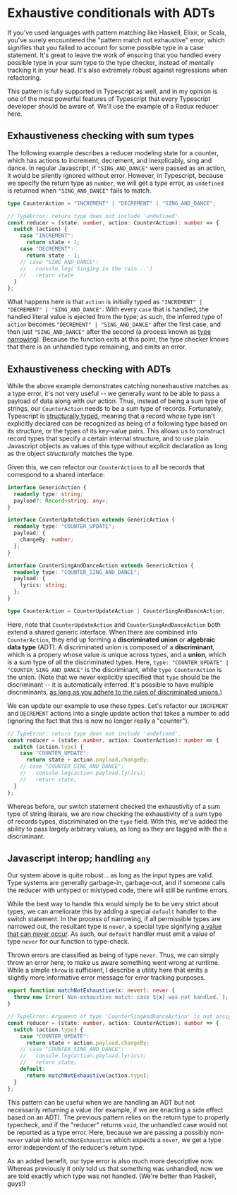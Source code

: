 # Exhaustive conditionals with ADTs

If you've used languages with pattern matching like Haskell, Elixir, or Scala, you've surely encountered the "pattern match not exhaustive" error, which signifies that you failed to account for some possible type in a case statement. It's great to leave the work of ensuring that you handled every possible type in your sum type to the type checker, instead of mentally tracking it in your head. It's also extremely robust against regressions when refactoring.

This pattern is fully supported in Typescript as well, and in my opinion is one of the most powerful features of Typescript that every Typescript developer should be aware of. We'll use the example of a Redux reducer here.

## Exhaustiveness checking with sum types

The following example describes a reducer modeling state for a counter, which has actions to increment, decrement, and inexplicably, sing and dance. In regular Javascript, if `"SING_AND_DANCE"` were passed as an action, it would be silently ignored without error. However, in Typescript, because we specify the return type as `number`, we will get a type error, as `undefined` is returned when `"SING_AND_DANCE"` fails to match.

```typescript
type CounterAction = "INCREMENT" | "DECREMENT" | "SING_AND_DANCE";

// TypeError: return type does not include 'undefined'.
const reducer = (state: number, action: CounterAction): number => {
  switch (action) {
    case "INCREMENT":
      return state + 1;
    case "DECREMENT":
      return state - 1;
    // case "SING_AND_DANCE":
    //   console.log('Singing in the rain...')
    //   return state
  }
};
```

What happens here is that `action` is initially typed as `"INCREMENT" | "DECREMENT" | "SING_AND_DANCE"`. With every `case` that is handled, the handled literal value is ejected from the type; as such, the inferred type of `action` becomes `"DECREMENT" | "SING_AND_DANCE"` after the first case, and then just `"SING_AND_DANCE"` after the second \(a process known as [type narrowing](https://www.typescriptlang.org/docs/handbook/advanced-types.html#type-guards-and-differentiating-types)\). Because the function exits at this point, the type checker knows that there is an unhandled type remaining, and emits an error.

## Exhaustiveness checking with ADTs

While the above example demonstrates catching nonexhaustive matches as a type error, it's not very useful -- we generally want to be able to pass a payload of data along with our action. Thus, instead of being a sum type of strings, our `CounterAction` needs to be a sum type of records. Fortunately, Typescript is [structurally typed](https://en.wikipedia.org/wiki/Structural_type_system), meaning that a record whose type isn't explicitly declared can be recognized as being of a following type based on its structure, or the types of its key-value pairs. This allows us to construct record types that specify a certain internal structure, and to use plain Javascript objects as values of this type without explicit declaration as long as the object _structurally_ matches the type.

Given this, we can refactor our `CounterAction`s to all be records that correspond to a shared interface:

```typescript
interface GenericAction {
  readonly type: string;
  payload?: Record<string, any>;
}

interface CounterUpdateAction extends GenericAction {
  readonly type: "COUNTER_UPDATE";
  payload: {
    changeBy: number;
  };
}

interface CounterSingAndDanceAction extends GenericAction {
  readonly type: "COUNTER_SING_AND_DANCE";
  payload: {
    lyrics: string;
  };
}

type CounterAction = CounterUpdateAction | CounterSingAndDanceAction;
```

Here, note that `CounterUpdateAction` and `CounterSingAndDanceAction` both extend a shared generic interface. When there are combined into `CounterAction`, they end up forming a **discriminated union** or **algebraic data type** \(ADT\). A discriminated union is composed of a **discriminant**, which is a propery whose value is unique across types, and a **union**, which is a sum type of all the discriminated types. Here, `type: "COUNTER_UPDATE" | "COUNTER_SING_AND_DANCE"` is the discriminant, while `type CounterAction` is the union. \(Note that we never explicitly specified that `type` should be the discriminant -- it is automatically inferred. It's possible to have multiple discriminants, [as long as you adhere to the rules of discriminated unions.](https://github.com/Microsoft/TypeScript/issues/10586)\)

We can update our example to use these types. Let's refactor our `INCREMENT` and `DECREMENT` actions into a single update action that takes a number to add \(ignoring the fact that this is now no longer really a "counter"\).

```typescript
// TypeError: return type does not include 'undefined'.
const reducer = (state: number, action: CounterAction): number => {
  switch (action.type) {
    case "COUNTER_UPDATE":
      return state + action.payload.changeBy;
    // case "COUNTER_SING_AND_DANCE":
    //   console.log(action.payload.lyrics);
    //   return state;
  }
};
```

Whereas before, our switch statement checked the exhaustivity of a sum type of string literals, we are now checking the exhaustivity of a sum type of records types, discriminated on the `type` field. With this, we've added the ability to pass largely arbitrary values, as long as they are tagged with the a discriminant.

## Javascript interop; handling `any`

Our system above is quite robust... as long as the input types are valid. Type systems are generally garbage-in, garbage-out, and if someone calls the reducer with untyped or mistyped code, there will still be runtime errors.

While the best way to handle this would simply be to be very strict about types, we can ameliorate this by adding a special `default` handler to the switch statement. In the process of narrowing, if all permissible types are narrowed out, the resultant type is `never`, a special type signifying [a value that can never occur](https://www.typescriptlang.org/docs/handbook/basic-types.html#never). As such, our `default` handler must emit a value of type `never` for our function to type-check.

Thrown errors are classified as being of type `never`. Thus, we can simply throw an error here, to make us aware something went wrong at runtime. While a simple `throw` is sufficient, I describe a utility here that emits a slightly more informative error message for error tracking purposes.

```typescript
export function matchNotExhaustive(x: never): never {
  throw new Error(`Non-exhaustive match: case ${x} was not handled.`);
}

// TypeError: Argument of type 'CounterSingAndDanceAction' is not assignable to parameter of type 'never'.
const reducer = (state: number, action: CounterAction): number => {
  switch (action.type) {
    case "COUNTER_UPDATE":
      return state + action.payload.changeBy;
    // case "COUNTER_SING_AND_DANCE":
    //   console.log(action.payload.lyrics);
    //   return state;
    default:
      return matchNotExhaustive(action.type);
  }
};
```

This pattern can be useful when we are handling an ADT but not necessarily returning a value \(for example, if we are enacting a side effect based on an ADT\). The previous pattern relies on the return type to properly typecheck, and if the "reducer" returns `void`, the unhandled case would not be reported as a type error. Here, because we are passing a possibly non-`never` value into `matchNotExhaustive` which expects a `never`, we get a type error independent of the reducer's return type.

As an added benefit, our type error is also much more descriptive now. Whereas previously it only told us that something was unhandled, now we are told exactly which type was not handled. \(We're better than Haskell, guys!\)

